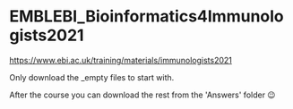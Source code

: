 # EMBLEBI_Bioinformatics4Immunologists2021
https://www.ebi.ac.uk/training/materials/immunologists2021

Only download the _empty files to start with.  

After the course you can download the rest from the 'Answers' folder 😉
